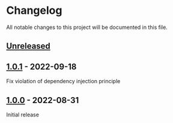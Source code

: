 # Changelog

All notable changes to this project will be documented in this file.

## [Unreleased]

## [1.0.1] - 2022-09-18

Fix violation of dependency injection principle

## [1.0.0] - 2022-08-31

Initial release

[Unreleased]: https://github.com/nephosolutions/terraform-google-tfe-workspace/compare/v1.0.1...HEAD
[1.0.1]: https://github.com/nephosolutions/terraform-google-tfe-workspace/releases/tag/v1.0.1
[1.0.0]: https://github.com/nephosolutions/terraform-google-tfe-workspace/releases/tag/v1.0.0
